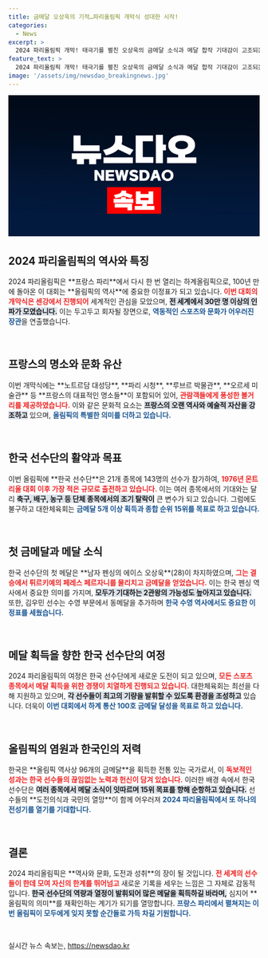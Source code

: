 ```yaml
---
title: 금메달 오상욱의 기적…파리올림픽 개막식 성대한 시작!
categories:
  - News
excerpt: >
  2024 파리올림픽 개막! 태극기를 펼친 오상욱의 금메달 소식과 메달 합작 기대감이 고조되는 가운데, 한국 선수단은 15위 목표를 향해 순항 중입니다. 에펠탑을 배경으로 펼쳐진 개막식과 명소를 아우른 경기들이 세계의 이목을 사로잡고 있습니다!
feature_text: >
  2024 파리올림픽 개막! 태극기를 펼친 오상욱의 금메달 소식과 메달 합작 기대감이 고조되는 가운데, 한국 선수단은 15위 목표를 향해 순항 중입니다. 에펠탑을 배경으로 펼쳐진 개막식과 명소를 아우른 경기들이 세계의 이목을 사로잡고 있습니다!
image: '/assets/img/newsdao_breakingnews.jpg'
---
```


<p><img src="/assets/img/newsdao_breakingnews.jpg" alt="bookingtag 속보" /></p>

<h2 data-ke-size="size26">2024 파리올림픽의 역사와 특징</h2>

<p data-ke-size="size16">2024 파리올림픽은 **프랑스 파리**에서 다시 한 번 열리는 하계올림픽으로, 100년 만에 돌아온 이 대회는 **올림픽의 역사**에 중요한 이정표가 되고 있습니다. <b><span style="color: #ee2323;">이번 대회의 개막식은 센강에서 진행되어</span></b> 세계적인 관심을 모았으며, <b><span style="background-color: #21538527;">전 세계에서 30만 명 이상의 인파가 모였습니다.</span></b> 이는 두고두고 회자될 장면으로, <b><span style="color: #1a5490;">역동적인 스포츠와 문화가 어우러진 장관</span></b>을 연출했습니다.</p>

<p data-ke-size="size16">&nbsp;</p>

<h2 data-ke-size="size26">프랑스의 명소와 문화 유산</h2>

<p data-ke-size="size16">이번 개막식에는 **노트르담 대성당**, **파리 시청**, **루브르 박물관**, **오르세 미술관** 등 **프랑스의 대표적인 명소들**이 포함되어 있어, <b><span style="color: #ee2323;">관람객들에게 풍성한 볼거리를 제공하였습니다.</span></b> 이와 같은 문화적 요소는 <b><span style="background-color: #21538527;">프랑스의 오랜 역사와 예술적 자산을 강조하고</span></b> 있으며, <b><span style="color: #1a5490;">올림픽의 특별한 의미를 더하고 있습니다.</span></b></p>

<p data-ke-size="size16">&nbsp;</p>

<h2 data-ke-size="size26">한국 선수단의 활약과 목표</h2>

<p data-ke-size="size16">이번 올림픽에 **한국 선수단**은 21개 종목에 143명의 선수가 참가하여, <b><span style="color: #ee2323;">1976년 몬트리올 대회 이후 가장 적은 규모로 출전하고 있습니다.</span></b> 이는 여러 종목에서의 기대와는 달리 <b><span style="background-color: #21538527;">축구, 배구, 농구 등 단체 종목에서의 조기 탈락이</span></b> 큰 변수가 되고 있습니다. 그럼에도 불구하고 대한체육회는 <b><span style="color: #1a5490;">금메달 5개 이상 획득과 종합 순위 15위를 목표로 하고 있습니다.</span></b></p>

<p data-ke-size="size16">&nbsp;</p>

<h2 data-ke-size="size26">첫 금메달과 메달 소식</h2>

<p data-ke-size="size16">한국 선수단의 첫 메달은 **남자 펜싱의 에이스 오상욱**(28)이 차지하였으며, <b><span style="color: #ee2323;">그는 결승에서 튀르키예의 페레스 페르자니를 물리치고 금메달을 얻었습니다.</span></b> 이는 한국 펜싱 역사에서 중요한 의미를 가지며, <b><span style="background-color: #21538527;">모두가 기대하는 2관왕의 가능성도 높아지고 있습니다.</span></b> 또한, 김우민 선수는 수영 부문에서 동메달을 추가하며 <b><span style="color: #1a5490;">한국 수영 역사에서도 중요한 이정표를 세웠습니다.</span></b></p>

<p data-ke-size="size16">&nbsp;</p>

<h2 data-ke-size="size26">메달 획득을 향한 한국 선수단의 여정</h2>

<p data-ke-size="size16">2024 파리올림픽의 여정은 한국 선수단에게 새로운 도전이 되고 있으며, <b><span style="color: #ee2323;">모든 스포츠 종목에서 메달 획득을 위한 경쟁이 치열하게 진행되고 있습니다.</span></b> 대한체육회는 최선을 다해 지원하고 있으며, <b><span style="background-color: #21538527;">각 선수들이 최고의 기량을 발휘할 수 있도록 환경을 조성하고</span></b> 있습니다. 더욱이 <b><span style="color: #1a5490;">이번 대회에서 하계 통산 100호 금메달 달성을 목표로 하고 있습니다.</span></b></p>

<p data-ke-size="size16">&nbsp;</p>

<h2 data-ke-size="size26">올림픽의 염원과 한국인의 저력</h2>

<p data-ke-size="size16">한국은 **올림픽 역사상 96개의 금메달**을 획득한 전통 있는 국가로서, 이 <b><span style="color: #ee2323;">독보적인 성과는 한국 선수들의 끊임없는 노력과 헌신이 담겨 있습니다.</span></b> 이러한 배경 속에서 한국 선수단은 <b><span style="background-color: #21538527;">여러 종목에서 메달 소식이 잇따르며 15위 목표를 향해 순항하고 있습니다.</span></b> 선수들의 **도전의식과 국민의 열망**이 함께 어우러져 <b><span style="color: #1a5490;">2024 파리올림픽에서 또 하나의 전성기를 열기를 기대합니다.</span></b></p>

<p data-ke-size="size16">&nbsp;</p>

<h2 data-ke-size="size26">결론</h2>

<p data-ke-size="size16">2024 파리올림픽은 **역사와 문화, 도전과 성취**의 장이 될 것입니다. <b><span style="color: #ee2323;">전 세계의 선수들이 한데 모여 자신의 한계를 뛰어넘고</span></b> 새로운 기록을 세우는 느낌은 그 자체로 감동적입니다. <b><span style="background-color: #21538527;">한국 선수단의 역량과 열정이 발휘되어 많은 메달을 획득하길 바라며,</span></b> 심지어 **올림픽의 의미**를 재확인하는 계기가 되기를 열망합니다. <b><span style="color: #1a5490;">프랑스 파리에서 펼쳐지는 이번 올림픽이 모두에게 잊지 못할 순간들로 가득 차길 기원합니다.</span></b></p>

<p data-ke-size="size16">&nbsp;</p>
실시간 뉴스 속보는, <a href="https://newsdao.kr" rel="dofollow">https://newsdao.kr</a>


